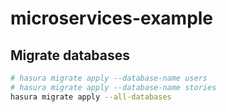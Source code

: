 # microservices-example

## Migrate databases

```bash
# hasura migrate apply --database-name users
# hasura migrate apply --database-name stories
hasura migrate apply --all-databases
```
